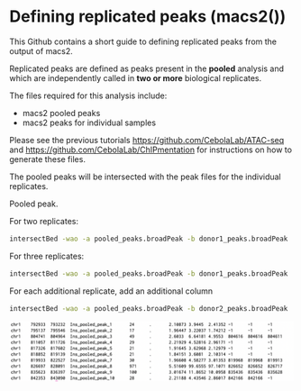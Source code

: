 # Defining replicated peaks (macs2())

This Github contains a short guide to defining replicated peaks from the output of macs2.

Replicated peaks are defined as peaks present in the **pooled** analysis and which are independently called in **two or more** biological replicates. 


The files required for this analysis include:

- macs2 pooled peaks
- macs2 peaks for individual samples

Please see the previous tutorials https://github.com/CebolaLab/ATAC-seq and https://github.com/CebolaLab/ChIPmentation for instructions on how to generate these files.


The pooled peaks will be intersected with the peak files for the individual replicates. 

Pooled peak.

For two replicates:

```bash
intersectBed -wao -a pooled_peaks.broadPeak -b donor1_peaks.broadPeak | cut -f 1,2,3,4,5,6,7,8,9,11 | intersectBed -wao -a - -b donor2_peaks.broadPeak | cut -f 1,2,3,4,5,6,7,8,9,10,12
```

For three replicates:

```bash
intersectBed -wao -a pooled_peaks.broadPeak -b donor1_peaks.broadPeak | cut -f 1,2,3,4,5,6,7,8,9,11 | intersectBed -wao -a - -b donor2_peaks.broadPeak | cut -f 1,2,3,4,5,6,7,8,9,10,12 intersectBed -wao -a - -b donor3_peaks.broadPeak | cut -f 1,2,3,4,5,6,7,8,9,10,11,13
```

For each additional replicate, add an additional column 

```bash
intersectBed -wao -a pooled_peaks.broadPeak -b donor2_peaks.broadPeak | cut -f 1,2,3,4,5,6,7,8,9,10,12
```

<img src="https://github.com/CebolaLab/Replicated-peaks/blob/main/Figures/Intersection-output.png" width="800">
